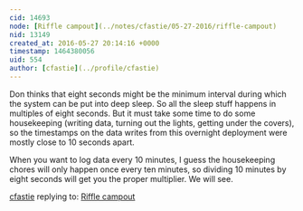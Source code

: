 ```yaml
---
cid: 14693
node: [Riffle campout](../notes/cfastie/05-27-2016/riffle-campout)
nid: 13149
created_at: 2016-05-27 20:14:16 +0000
timestamp: 1464380056
uid: 554
author: [cfastie](../profile/cfastie)
---
```


Don thinks that eight seconds might be the minimum interval during which the system can be put into deep sleep. So all the sleep stuff happens in multiples of eight seconds. But it must take some time to do some housekeeping (writing data, turning out the lights, getting under the covers), so the timestamps on the data writes from this overnight deployment were mostly close to 10 seconds apart.

When you want to log data every 10 minutes, I guess the housekeeping chores will only happen once every ten minutes, so dividing 10 minutes by eight seconds will get you the proper multiplier. We will see.

[cfastie](../profile/cfastie) replying to: [Riffle campout](../notes/cfastie/05-27-2016/riffle-campout)

